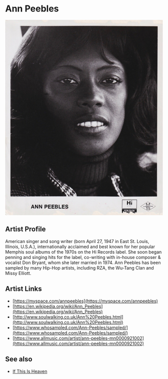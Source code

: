 # Ann Peebles

![](../../assets/artists/Ann_Peebles.png)

## Artist Profile

American singer and song writer (born April 27, 1947 in East St. Louis, Illinois, U.S.A.), internationally acclaimed and best known for her popular Memphis soul albums of the 1970s on the Hi Records label. She soon began penning and singing hits for the label, co-writing with in-house composer & vocalist Don Bryant, whom she later married in 1974. Ann Peebles has been sampled by many Hip-Hop artists, including RZA, the Wu-Tang Clan and Missy Elliott.

## Artist Links

- [https://myspace.com/annpeebles](https://myspace.com/annpeebles)
- [https://en.wikipedia.org/wiki/Ann_Peebles](https://en.wikipedia.org/wiki/Ann_Peebles)
- [http://www.soulwalking.co.uk/Ann%20Peebles.html](http://www.soulwalking.co.uk/Ann%20Peebles.html)
- [https://www.whosampled.com/Ann-Peebles/sampled/](https://www.whosampled.com/Ann-Peebles/sampled/)
- [https://www.allmusic.com/artist/ann-peebles-mn0000921002](https://www.allmusic.com/artist/ann-peebles-mn0000921002)


## See also

- [If This Is Heaven](If_This_Is_Heaven.md)
